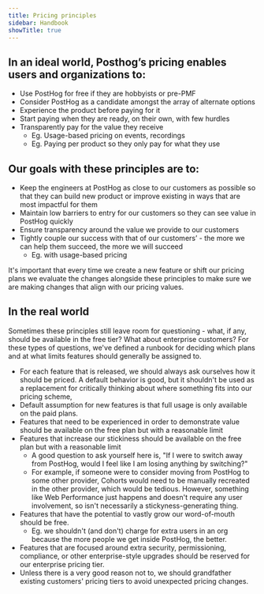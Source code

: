 ```yaml
---
title: Pricing principles
sidebar: Handbook
showTitle: true
---
```


## In an ideal world, Posthog’s pricing enables users and organizations to:

- Use PostHog for free if they are hobbyists or pre-PMF
- Consider PostHog as a candidate amongst the array of alternate options
- Experience the product before paying for it
- Start paying when they are ready, on their own, with few hurdles
- Transparently pay for the value they receive
  - Eg. Usage-based pricing on events, recordings
  - Eg. Paying per product so they only pay for what they use


## Our goals with these principles are to: 

- Keep the engineers at PostHog as close to our customers as possible so that they can build new product or improve existing in ways that are most impactful for them
- Maintain low barriers to entry for our customers so they can see value in PostHog quickly
- Ensure transparency around the value we provide to our customers
- Tightly couple our success with that of our customers’ - the more we can help them succeed, the more we will succeed
  - Eg. with usage-based pricing

It's important that every time we create a new feature or shift our pricing plans we evaluate the changes alongside these principles to make sure we are making changes that align with our pricing values.

## In the real world

Sometimes these principles still leave room for questioning - what, if any, should be available in the free tier? What about enterprise customers? For these types of questions, we've defined a runbook for deciding which plans and at what limits features should generally be assigned to.

- For each feature that is released, we should always ask ourselves how it should be priced. A default behavior is good, but it shouldn't be used as a replacement for critically thinking about where something fits into our pricing scheme,
- Default assumption for new features is that full usage is only available on the paid plans.
- Features that need to be experienced in order to demonstrate value should be available on the free plan but with a reasonable limit
- Features that increase our stickiness should be available on the free plan but with a reasonable limit
  - A good question to ask yourself here is, "If I were to switch away from PostHog, would I feel like I am losing anything by switching?"
  - For example, if someone were to consider moving from PostHog to some other provider, Cohorts would need to be manually recreated in the other provider, which would be tedious. However, something like Web Performance just happens and doesn't require any user involvement, so isn't necessarily a stickyness-generating thing.
- Features that have the potential to vastly grow our word-of-mouth should be free.
  - Eg. we shouldn't (and don't) charge for extra users in an org because the more people we get inside PostHog, the better.
- Features that are focused around extra security, permissioning, compliance, or other enterprise-style upgrades should be reserved for our enterprise pricing tier.
- Unless there is a very good reason not to, we should grandfather existing customers' pricing tiers to avoid unexpected pricing changes.
